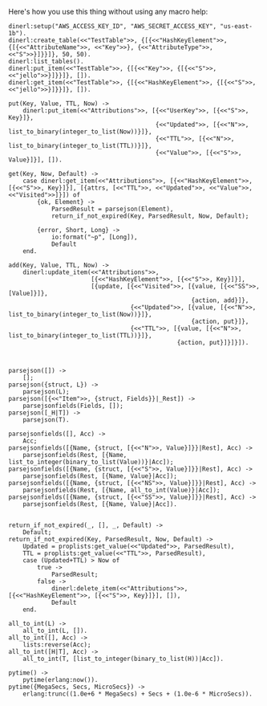 Here's how you use this thing without using any macro help:

    dinerl:setup("AWS_ACCESS_KEY_ID", "AWS_SECRET_ACCESS_KEY", "us-east-1b").
    dinerl:create_table(<<"TestTable">>, {[{<<"HashKeyElement">>, {[{<<"AttributeName">>, <<"Key">>}, {<<"AttributeType">>, <<"S">>}]}}]}, 50, 50).
    dinerl:list_tables().
    dinerl:put_item(<<"TestTable">>, {[{<<"Key">>, {[{<<"S">>, <<"jello">>}]}}]}, []).
    dinerl:get_item(<<"TestTable">>, {[{<<"HashKeyElement">>, {[{<<"S">>, <<"jello">>}]}}]}, []).

    put(Key, Value, TTL, Now) ->
        dinerl:put_item(<<"Attributions">>, [{<<"UserKey">>, [{<<"S">>, Key}]},
                                             {<<"Updated">>, [{<<"N">>, list_to_binary(integer_to_list(Now))}]},
                                             {<<"TTL">>, [{<<"N">>, list_to_binary(integer_to_list(TTL))}]},
                                             {<<"Value">>, [{<<"S">>, Value}]}], []).

    get(Key, Now, Default) ->
        case dinerl:get_item(<<"Attributions">>, [{<<"HashKeyElement">>, [{<<"S">>, Key}]}], [{attrs, [<<"TTL">>, <<"Updated">>, <<"Value">>, <<"Visited">>]}]) of
            {ok, Element} ->
                ParsedResult = parsejson(Element),
                return_if_not_expired(Key, ParsedResult, Now, Default);

            {error, Short, Long} ->
                io:format("~p", [Long]),
                Default
        end.

    add(Key, Value, TTL, Now) ->
        dinerl:update_item(<<"Attributions">>,
                           [{<<"HashKeyElement">>, [{<<"S">>, Key}]}],
                           [{update, [{<<"Visited">>, [{value, [{<<"SS">>, [Value]}]},
                                                       {action, add}]},
                                      {<<"Updated">>, [{value, [{<<"N">>, list_to_binary(integer_to_list(Now))}]},
                                                       {action, put}]},
                                      {<<"TTL">>, [{value, [{<<"N">>, list_to_binary(integer_to_list(TTL))}]},
                                                   {action, put}]}]}]).



    parsejson([]) ->
        [];
    parsejson({struct, L}) ->
        parsejson(L);
    parsejson([{<<"Item">>, {struct, Fields}}|_Rest]) ->
        parsejsonfields(Fields, []);
    parsejson([_H|T]) ->
        parsejson(T).

    parsejsonfields([], Acc) ->
        Acc;
    parsejsonfields([{Name, {struct, [{<<"N">>, Value}]}}|Rest], Acc) ->
        parsejsonfields(Rest, [{Name, list_to_integer(binary_to_list(Value))}|Acc]);
    parsejsonfields([{Name, {struct, [{<<"S">>, Value}]}}|Rest], Acc) ->
        parsejsonfields(Rest, [{Name, Value}|Acc]);
    parsejsonfields([{Name, {struct, [{<<"NS">>, Value}]}}|Rest], Acc) ->
        parsejsonfields(Rest, [{Name, all_to_int(Value)}|Acc]);
    parsejsonfields([{Name, {struct, [{<<"SS">>, Value}]}}|Rest], Acc) ->
        parsejsonfields(Rest, [{Name, Value}|Acc]).


    return_if_not_expired(_, [], _, Default) ->
        Default;
    return_if_not_expired(Key, ParsedResult, Now, Default) ->
        Updated = proplists:get_value(<<"Updated">>, ParsedResult),
        TTL = proplists:get_value(<<"TTL">>, ParsedResult),
        case (Updated+TTL) > Now of
            true ->
                ParsedResult;
            false ->
                dinerl:delete_item(<<"Attributions">>, [{<<"HashKeyElement">>, [{<<"S">>, Key}]}], []),
                Default
        end.

    all_to_int(L) ->
        all_to_int(L, []).
    all_to_int([], Acc) ->
        lists:reverse(Acc);
    all_to_int([H|T], Acc) ->
        all_to_int(T, [list_to_integer(binary_to_list(H))|Acc]).

    pytime() ->
        pytime(erlang:now()).
    pytime({MegaSecs, Secs, MicroSecs}) ->
        erlang:trunc((1.0e+6 * MegaSecs) + Secs + (1.0e-6 * MicroSecs)).

